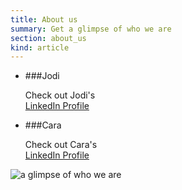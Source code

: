 ```yaml
--- 
title: About us
summary: Get a glimpse of who we are
section: about_us
kind: article
---
```



* ###Jodi

  Check out Jodi's  
  [LinkedIn Profile][jodis_profile]

* ###Cara

  Check out Cara's  
  [LinkedIn Profile][caras_profile]


![a glimpse of who we are][image]



[image]: img/about_us_items.png  "a glimpse of who we are"

[jodis_profile]: http://linkedin.com
[caras_profile]: http://linkedin.com